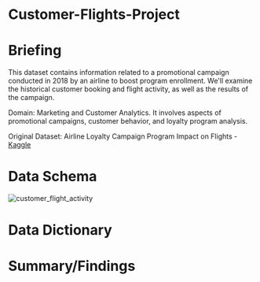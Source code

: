 # Customer-Flights-Project

# Briefing
This dataset contains information related to a promotional campaign conducted in 2018 by an airline to boost program enrollment. 
We'll examine the historical customer booking and flight activity, as well as the results of the campaign.

Domain: Marketing and Customer Analytics. It involves aspects of promotional campaigns, customer behavior, and loyalty program analysis.

Original Dataset: Airline Loyalty Campaign Program Impact on Flights - [Kaggle](https://www.kaggle.com/datasets/agungpambudi/airline-loyalty-campaign-program-impact-on-flights?select=Customer+Flight+Activity.csv)


# Data Schema
![customer_flight_activity](https://github.com/rml-lee/MYSQL-Tableau-Customer-Flights-Project/assets/160198611/8c12f0af-f320-4cba-a141-7c1335e2fc6e)



# Data Dictionary



# Summary/Findings
